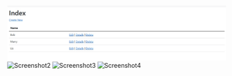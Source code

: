![Screenshot1](https://github.com/yukidee945/LABA3/blob/master/Students.png)
![Screenshot2](https://github.com/yukidee945/LABA3/blob/master/Marks.png)
![Screenshot3](https://github.com/yukidee945/LABA3/blob/master/Courses.png)
![Screenshot4](https://github.com/yukidee945/LABA3/blob/master/StudentAndCourses.png)
